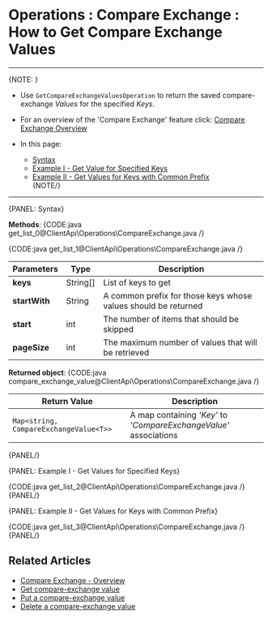 ﻿# Operations : Compare Exchange : How to Get Compare Exchange Values

---

{NOTE: }

* Use `GetCompareExchangeValuesOperation` to return the saved compare-exchange _Values_ for the specified _Keys_.  

* For an overview of the 'Compare Exchange' feature click: [Compare Exchange Overview](../../../client-api/operations/compare-exchange/overview)

* In this page:  
  * [Syntax](../../../client-api/operations/compare-exchange/get-compare-exchange-values#syntax)  
  * [Example I - Get Value for Specified Keys](../../../client-api/operations/compare-exchange/get-compare-exchange-values#example-i---get-values-for-specified-keys)  
  * [Example II - Get Values for Keys with Common Prefix](../../../client-api/operations/compare-exchange/get-compare-exchange-values#example-ii---get-values-for-keys-with-common-prefix)  
{NOTE/}

---

{PANEL: Syntax}

**Methods**:
{CODE:java get_list_0@ClientApi\Operations\CompareExchange.java /}

{CODE:java get_list_1@ClientApi\Operations\CompareExchange.java /}

| Parameters | Type | Description |
| ------------- | ------------- | ----- |
| **keys** | String[] | List of keys to get |
| **startWith** | String | A common prefix for those keys whose values should be returned |
| **start** | int | The number of items that should be skipped |
| **pageSize** | int | The maximum number of values that will be retrieved |

**Returned object**:
{CODE:java compare_exchange_value@ClientApi\Operations\CompareExchange.java /}

| Return Value | Description |
| ------------- | ----- |
| `Map<string, CompareExchangeValue<T>>` | A map containing _'Key'_ to _'CompareExchangeValue'_ associations |
{PANEL/}

{PANEL: Example I - Get Values for Specified Keys}

{CODE:java get_list_2@ClientApi\Operations\CompareExchange.java /}  
{PANEL/}

{PANEL: Example II - Get Values for Keys with Common Prefix}

{CODE:java get_list_3@ClientApi\Operations\CompareExchange.java /}  
{PANEL/}

## Related Articles

- [Compare Exchange - Overview](../../../server/clustering/compare-exchange)
- [Get compare-exchange value](../../../client-api/operations/compare-exchange/get-compare-exchange-value)
- [Put a compare-exchange value](../../../client-api/operations/compare-exchange/put-compare-exchange-value)
- [Delete a compare-exchange value](../../../client-api/operations/compare-exchange/delete-compare-exchange-value)
